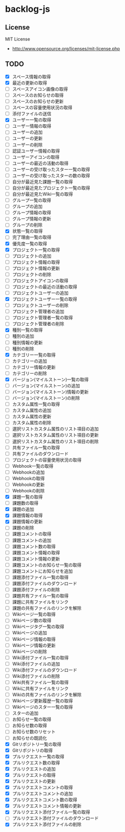 # backlog-js

## License

MIT License

* http://www.opensource.org/licenses/mit-license.php

## TODO
- [x] スペース情報の取得
- [x] 最近の更新の取得
- [ ] スペースアイコン画像の取得
- [ ] スペースのお知らせの取得
- [ ] スペースのお知らせの更新
- [ ] スペースの容量使用状況の取得
- [ ] 添付ファイルの送信
- [x] ユーザー一覧の取得
- [ ] ユーザー情報の取得
- [ ] ユーザーの追加
- [ ] ユーザーの更新
- [ ] ユーザーの削除
- [ ] 認証ユーザー情報の取得
- [ ] ユーザーアイコンの取得
- [ ] ユーザーの最近の活動の取得
- [ ] ユーザーの受け取ったスター一覧の取得
- [ ] ユーザーの受け取ったスターの数の取得
- [ ] 自分が最近見た課題一覧の取得
- [ ] 自分が最近見たプロジェクト一覧の取得
- [ ] 自分が最近見たWiki一覧の取得
- [ ] グループ一覧の取得
- [ ] グループの追加
- [ ] グループ情報の取得
- [ ] グループ情報の更新
- [ ] グループの削除
- [x] 状態一覧の取得
- [ ] 完了理由一覧の取得
- [x] 優先度一覧の取得
- [x] プロジェクト一覧の取得
- [ ] プロジェクトの追加
- [ ] プロジェクト情報の取得
- [ ] プロジェクト情報の更新
- [ ] プロジェクトの削除
- [ ] プロジェクトアイコンの取得
- [ ] プロジェクトの最近の活動の取得
- [ ] プロジェクトユーザーの追加
- [x] プロジェクトユーザー一覧の取得
- [ ] プロジェクトユーザーの削除
- [ ] プロジェクト管理者の追加
- [ ] プロジェクト管理者一覧の取得
- [ ] プロジェクト管理者の削除
- [x] 種別一覧の取得
- [ ] 種別の追加
- [ ] 種別情報の更新
- [ ] 種別の削除
- [x] カテゴリー一覧の取得
- [ ] カテゴリーの追加
- [ ] カテゴリー情報の更新
- [ ] カテゴリーの削除
- [x] バージョン(マイルストーン)一覧の取得
- [ ] バージョン(マイルストーン)の追加
- [ ] バージョン(マイルストーン)情報の更新
- [ ] バージョン(マイルストーン)の削除
- [ ] カスタム属性一覧の取得
- [ ] カスタム属性の追加
- [ ] カスタム属性の更新
- [ ] カスタム属性の削除
- [ ] 選択リストカスタム属性のリスト項目の追加
- [ ] 選択リストカスタム属性のリスト項目の更新
- [ ] 選択リストカスタム属性のリスト項目の削除
- [ ] 共有ファイル一覧の取得
- [ ] 共有ファイルのダウンロード
- [ ] プロジェクトの容量使用状況の取得
- [ ] Webhook一覧の取得
- [ ] Webhookの追加
- [ ] Webhookの取得
- [ ] Webhookの更新
- [ ] Webhookの削除
- [x] 課題一覧の取得
- [ ] 課題数の取得
- [x] 課題の追加
- [x] 課題情報の取得
- [x] 課題情報の更新
- [ ] 課題の削除
- [ ] 課題コメントの取得
- [ ] 課題コメントの追加
- [ ] 課題コメント数の取得
- [ ] 課題コメント情報の取得
- [ ] 課題コメント情報の更新
- [ ] 課題コメントのお知らせ一覧の取得
- [ ] 課題コメントにお知らせを追加
- [ ] 課題添付ファイル一覧の取得
- [ ] 課題添付ファイルのダウンロード
- [ ] 課題添付ファイルの削除
- [ ] 課題共有ファイル一覧の取得
- [ ] 課題に共有ファイルをリンク
- [ ] 課題の共有ファイルのリンクを解除
- [ ] Wikiページ一覧の取得
- [ ] Wikiページ数の取得
- [ ] Wikiページタグ一覧の取得
- [ ] Wikiページの追加
- [ ] Wikiページ情報の取得
- [ ] Wikiページ情報の更新
- [ ] Wikiページの削除
- [ ] Wiki添付ファイル一覧の取得
- [ ] Wiki添付ファイルの追加
- [ ] Wiki添付ファイルのダウンロード
- [ ] Wiki添付ファイルの削除
- [ ] Wiki共有ファイル一覧の取得
- [ ] Wikiに共有ファイルをリンク
- [ ] Wikiの共有ファイルのリンクを解除
- [ ] Wikiページ更新履歴一覧の取得
- [ ] Wikiページのスター一覧の取得
- [ ] スターの追加
- [ ] お知らせ一覧の取得
- [ ] お知らせ数の取得
- [ ] お知らせ数のリセット
- [ ] お知らせの既読化
- [x] Gitリポジトリ一覧の取得
- [x] Gitリポジトリの取得
- [x] プルリクエスト一覧の取得
- [x] プルリクエスト数の取得
- [x] プルリクエストの追加
- [x] プルリクエストの取得
- [x] プルリクエストの更新
- [x] プルリクエストコメントの取得
- [x] プルリクエストコメントの追加
- [x] プルリクエストコメント数の取得
- [x] プルリクエストコメント情報の更新
- [x] プルリクエスト添付ファイル一覧の取得
- [ ] プルリクエスト添付ファイルのダウンロード
- [x] プルリクエスト添付ファイルの削除
